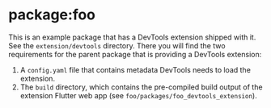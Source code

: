 # package:foo

This is an example package that has a DevTools extension shipped with it.
See the `extension/devtools` directory. There you will find the two requirements
for the parent package that is providing a DevTools extension:
1. A `config.yaml` file that contains metadata DevTools needs to load the extension.
2. The `build` directory, which contains the pre-compiled build output of the
extension Flutter web app (see `foo/packages/foo_devtools_extension`).
